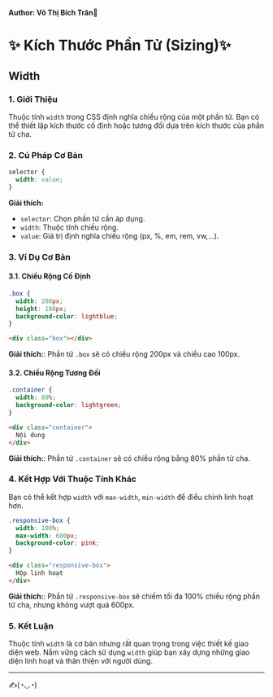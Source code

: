 **Author: Võ Thị Bích Trân🌸**

# ✨ Kích Thước Phần Tử (Sizing)✨
## Width

### 1. **Giới Thiệu**
Thuộc tính `width` trong CSS định nghĩa chiều rộng của một phần tử. Bạn có thể thiết lập kích thước cố định hoặc tương đối dựa trên kích thước của phần tử cha.

### 2. **Cú Pháp Cơ Bản**
```css
selector {
  width: value;
}
```
**Giải thích:**
- `selector`: Chọn phần tử cần áp dụng.
- `width`: Thuộc tính chiều rộng.
- `value`: Giá trị định nghĩa chiều rộng (px, %, em, rem, vw,...).

### 3. **Ví Dụ Cơ Bản**
#### 3.1. **Chiều Rộng Cố Định**
```css
.box {
  width: 200px;
  height: 100px;
  background-color: lightblue;
}
```
```html
<div class="box"></div>
```
**Giải thích:**: Phần tử `.box` sẽ có chiều rộng 200px và chiều cao 100px.

#### 3.2. **Chiều Rộng Tương Đối**
```css
.container {
  width: 80%;
  background-color: lightgreen;
}
```
```html
<div class="container">
  Nội dung
</div>
```
**Giải thích:**: Phần tử `.container` sẽ có chiều rộng bằng 80% phần tử cha.

### 4. **Kết Hợp Với Thuộc Tính Khác**
Bạn có thể kết hợp `width` với `max-width`, `min-width` để điều chỉnh linh hoạt hơn.

```css
.responsive-box {
  width: 100%;
  max-width: 600px;
  background-color: pink;
}
```
```html
<div class="responsive-box">
  Hộp linh hoạt
</div>
```
**Giải thích:**: Phần tử `.responsive-box` sẽ chiếm tối đa 100% chiều rộng phần tử cha, nhưng không vượt quá 600px.

### 5. **Kết Luận**
Thuộc tính `width` là cơ bản nhưng rất quan trọng trong việc thiết kế giao diện web. Nắm vững cách sử dụng `width` giúp bạn xây dựng những giao diện linh hoạt và thân thiện với người dùng.

---
✍️(◔◡◔)